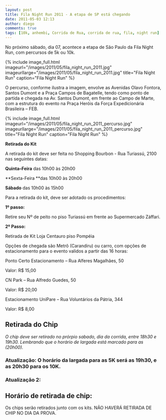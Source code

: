 ```yaml
---
layout: post
title: Fila Night Run 2011 - A etapa de SP está chegando
date: 2011-05-03 12:13
author: diego
comments: true
tags: [10k, anhembi, Corrida de Rua, corrida de rua, fila, night run]
---
```


No próximo sábado, dia 07, acontece a etapa de São Paulo da Fila Night Run, com percursos de 5k ou 10k.

<!--more-->

{% include image_full.html imageurl="/images/2011/05/fila_night_run_2011.jpg" imageurllarge="/images/2011/05/fila_night_run_2011.jpg" title="Fila Night Run" caption="Fila Night Run" %}


O percurso, conforme ilustra a imagem, envolve as Avenidas Olavo Fontora, Santos Dumont e a Praça Campos de Bagatelle, tendo como ponto de partida e chegada na Av. Santos Dumont, em frente ao Campo de Marte, com a estrutura do evento na Praça Heróis da Força Expedicionária Brasileira – FEB.

{% include image_full.html imageurl="/images/2011/05/fila_night_run_2011_percurso.jpg" imageurllarge="/images/2011/05/fila_night_run_2011_percurso.jpg" title="Fila Night Run" caption="Fila Night Run" %}


**Retirada do Kit**

A retirada do kit deve ser feita no Shopping Bourbon - Rua Turiassú, 2100 nas seguintes datas:

**Quinta–Feira** das 10h00 às 20h00

**Sexta-Feira **das 10h00 às 20h00

**Sábado** das 10h00 às 15h00

Para a retirada do kit, deve ser adotado os procedimentos:

**1º passo:**

Retire seu Nº de peito no piso Turiassú em frente ao Supermercado Záffari.

**2º Passo:**

Retirada de Kit Loja Centauro piso Pompéia

Opções de chegada são Metrô (Carandiru) ou carro, com opções de estacionamento para o evento validos a partir das 16 horas:

Ponto Certo Estacionamento – Rua Alferes Magalhães, 50

Valor: R$ 15,00

CN Park – Rua Alfredo Guedes, 50

Valor: R$ 20,00

Estacionamento UniPare – Rua Voluntários da Pátria, 344

Valor: R$ 8,00

## Retirada do Chip

*O chip deve ser retirado no prórpio sabado, dia da corrida, entre 18h30 e 19h30. Lembrando que o horário de largada está marcado para as (20h00).*

### Atualização: O horário da largada para as 5K será as 19h30, e as 20h30 para os 10K.

### Atualização 2:

## Horário de retirada de chip:

Os chips serão retirados junto com os kits. NÃO HAVERÁ RETIRADA DE CHIP NO DIA DA PROVA.
